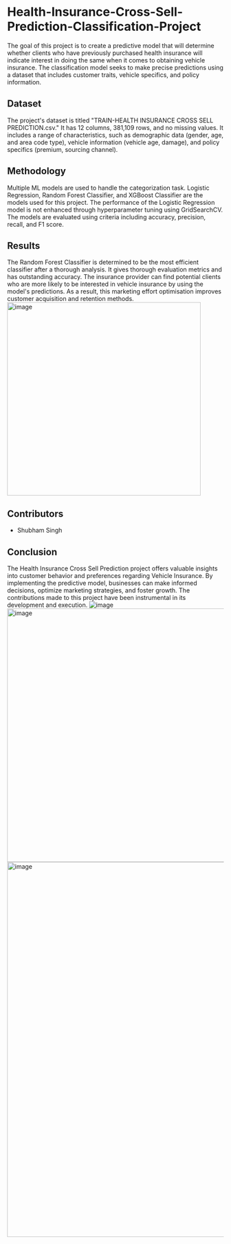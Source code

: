 # Health-Insurance-Cross-Sell-Prediction-Classification-Project

The goal of this project is to create a predictive model that will determine whether clients who have previously purchased health insurance will indicate interest in doing the same when it comes to obtaining vehicle insurance. The classification model seeks to make precise predictions using a dataset that includes customer traits, vehicle specifics, and policy information.

## Dataset
The project's dataset is titled "TRAIN-HEALTH INSURANCE CROSS SELL PREDICTION.csv." It has 12 columns, 381,109 rows, and no missing values. It includes a range of characteristics, such as demographic data (gender, age, and area code type), vehicle information (vehicle age, damage), and policy specifics (premium, sourcing channel).

## Methodology
Multiple ML models are used to handle the categorization task. Logistic Regression, Random Forest Classifier, and XGBoost Classifier are the models used for this project. The performance of the Logistic Regression model is not enhanced through hyperparameter tuning using GridSearchCV. The models are evaluated using criteria including accuracy, precision, recall, and F1 score.

## Results
The Random Forest Classifier is determined to be the most efficient classifier after a thorough analysis. It gives thorough evaluation metrics and has outstanding accuracy. The insurance provider can find potential clients who are more likely to be interested in vehicle insurance by using the model's predictions. As a result, this marketing effort optimisation improves customer acquisition and retention methods.
<img width="450" alt="image" src="https://github.com/Shubhu1111/Health-Insurance-Cross-Sell-Prediction-Classification-Project/assets/125637046/188b052b-c596-49cb-9d75-8e10603be50a">

## Contributors
- Shubham Singh

## Conclusion
The Health Insurance Cross Sell Prediction project offers valuable insights into customer behavior and preferences regarding Vehicle Insurance. By implementing the predictive model, businesses can make informed decisions, optimize marketing strategies, and foster growth. The contributions made to this project have been instrumental in its development and execution.
![image](https://github.com/Shubhu1111/Health-Insurance-Cross-Sell-Prediction-Classification-Project/assets/125637046/cf60f16a-3d19-41a1-a264-9caa5a72d910)
<img width="590" alt="image" src="https://github.com/Shubhu1111/Health-Insurance-Cross-Sell-Prediction-Classification-Project/assets/125637046/0b34aed9-9f13-4077-8a39-686b41fe1913">
<img width="873" alt="image" src="https://github.com/Shubhu1111/Health-Insurance-Cross-Sell-Prediction-Classification-Project/assets/125637046/ec2a816c-8300-4beb-a906-089688dc302d">

